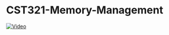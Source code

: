 # CST321-Memory-Management

[![Video]()](https://www.loom.com/share/1ee107a6e6014ba899c9290f6d7d32a1?sid=b9be8c86-0c33-492c-9988-5ee0a4b629c9)
